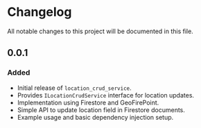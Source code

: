# Changelog

All notable changes to this project will be documented in this file.

## 0.0.1
### Added
- Initial release of `location_crud_service`.
- Provides `ILocationCrudService` interface for location updates.
- Implementation using Firestore and GeoFirePoint.
- Simple API to update location field in Firestore documents.
- Example usage and basic dependency injection setup.

